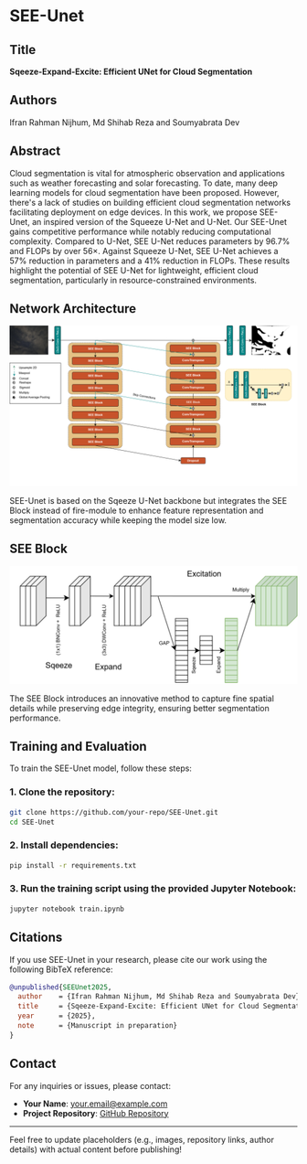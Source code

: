# SEE-Unet

## Title
**Sqeeze-Expand-Excite: Efficient UNet for Cloud Segmentation**

## Authors
Ifran Rahman Nijhum, Md Shihab Reza and Soumyabrata Dev

## Abstract
Cloud segmentation is vital for atmospheric observation and applications such as weather forecasting and solar forecasting. To date, many deep learning models for cloud segmentation have been proposed. However, there's a lack of studies on building efficient cloud segmentation networks facilitating deployment on edge devices. In this work, we propose SEE-Unet, an inspired version of the Squeeze U-Net and U-Net. Our SEE-Unet gains competitive performance while notably reducing computational complexity. Compared to U-Net, SEE U-Net reduces parameters by 96.7\% and FLOPs by over 56×. Against Squeeze U-Net, SEE U-Net achieves a 57\% reduction in parameters and a 41\% reduction in FLOPs. These results highlight the potential of SEE U-Net for lightweight, efficient cloud segmentation, particularly in resource-constrained environments.

## Network Architecture
![SEE-Unet Architecture](images/see_unet.png)

SEE-Unet is based on the Sqeeze U-Net backbone but integrates the SEE Block instead of fire-module to enhance feature representation and segmentation accuracy while keeping the model size low.

## SEE Block
![SEE Block Diagram](images/see_block.png)

The SEE Block introduces an innovative method to capture fine spatial details while preserving edge integrity, ensuring better segmentation performance.

## Training and Evaluation
To train the SEE-Unet model, follow these steps:

### 1. Clone the repository:
```sh
git clone https://github.com/your-repo/SEE-Unet.git
cd SEE-Unet
```

### 2. Install dependencies:
```sh
pip install -r requirements.txt
```

### 3. Run the training script using the provided Jupyter Notebook:
```sh
jupyter notebook train.ipynb
```

## Citations
If you use SEE-Unet in your research, please cite our work using the following BibTeX reference:

```bibtex
@unpublished{SEEUnet2025,
  author    = {Ifran Rahman Nijhum, Md Shihab Reza and Soumyabrata Dev},
  title     = {Sqeeze-Expand-Excite: Efficient UNet for Cloud Segmentation},
  year      = {2025},
  note      = {Manuscript in preparation}
}

```

## Contact
For any inquiries or issues, please contact:

- **Your Name**: your.email@example.com
- **Project Repository**: [GitHub Repository](https://github.com/your-repo/SEE-Unet)

---

Feel free to update placeholders (e.g., images, repository links, author details) with actual content before publishing!

